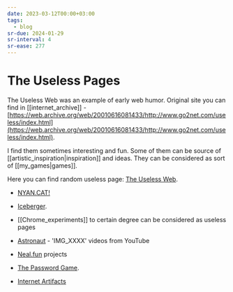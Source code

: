 ```yaml
---
date: 2023-03-12T00:00+03:00
tags:
  - blog
sr-due: 2024-01-29
sr-interval: 4
sr-ease: 277
---
```


# The Useless Pages

The Useless Web was an example of early web humor. Original site you can find in
[[internet_archive]] -
[https://web.archive.org/web/20010616081433/http://www.go2net.com/useless/index.html](https://web.archive.org/web/20010616081433/http://www.go2net.com/useless/index.html).

I find them sometimes interesting and fun. Some of them can be source of
[[artistic_inspiration|inspiration]] and ideas. They can be considered as
sort of [[my_games|games]].

Here you can find random useless page:
[The Useless Web](https://theuselessweb.com/).

- [NYAN.CAT!](https://www.nyan.cat/index.php)
- [Iceberger](https://joshdata.me/iceberger.html).
- [[Chrome_experiments]] to certain degree can be considered as useless pages
- [Astronaut](http://astronaut.io/) - 'IMG_XXXX' videos from YouTube

- [Neal.fun](https://neal.fun/) projects
- [The Password Game](https://neal.fun/password-game/).
- [Internet Artifacts](https://neal.fun/internet-artifacts/)
